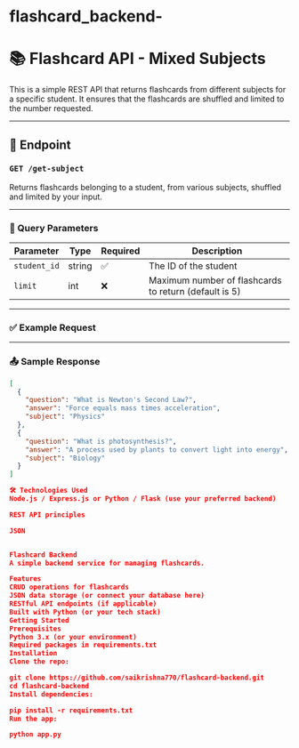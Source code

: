 # flashcard_backend-

# 📚 Flashcard API - Mixed Subjects

This is a simple REST API that returns flashcards from different subjects for a specific student. It ensures that the flashcards are shuffled and limited to the number requested.

---

## 🚀 Endpoint

### `GET /get-subject`

Returns flashcards belonging to a student, from various subjects, shuffled and limited by your input.

---

### 🔸 Query Parameters

| Parameter    | Type   | Required | Description                              |
|--------------|--------|----------|------------------------------------------|
| `student_id` | string | ✅       | The ID of the student                    |
| `limit`      | int    | ❌       | Maximum number of flashcards to return (default is 5) |

---

### ✅ Example Request

---

### 📤 Sample Response

```json
[
  {
    "question": "What is Newton's Second Law?",
    "answer": "Force equals mass times acceleration",
    "subject": "Physics"
  },
  {
    "question": "What is photosynthesis?",
    "answer": "A process used by plants to convert light into energy",
    "subject": "Biology"
  }
]

🛠️ Technologies Used
Node.js / Express.js or Python / Flask (use your preferred backend)

REST API principles

JSON


Flashcard Backend
A simple backend service for managing flashcards.

Features
CRUD operations for flashcards
JSON data storage (or connect your database here)
RESTful API endpoints (if applicable)
Built with Python (or your tech stack)
Getting Started
Prerequisites
Python 3.x (or your environment)
Required packages in requirements.txt
Installation
Clone the repo:

git clone https://github.com/saikrishna770/flashcard-backend.git
cd flashcard-backend
Install dependencies:

pip install -r requirements.txt
Run the app:

python app.py

